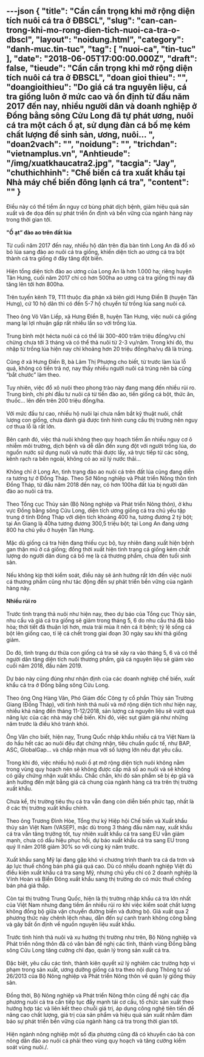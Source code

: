 ---json
{
    "title": "Cần cẩn trọng khi mở rộng diện tích nuôi cá tra ở ĐBSCL",
    "slug": "can-can-trong-khi-mo-rong-dien-tich-nuoi-ca-tra-o-dbscl",
    "layout": "noidung.html",
    "category": "danh-muc.tin-tuc",
    "tag": [
        "nuoi-ca",
        "tin-tuc"
    ],
    "date": "2018-06-05T17:00:00.000Z",
    "draft": false,
    "tieude": "Cần cẩn trọng khi mở rộng diện tích nuôi cá tra ở ĐBSCL",
    "doan gioi thieu": "",
    "doangioithieu": "Do giá cá tra nguyên liệu, cá tra giống luôn ở mức cao và ổn định từ đầu năm 2017 đến nay, nhiều người dân và doanh nghiệp ở Đồng bằng sông Cửu Long đã tự phát ương, nuôi cá tra một cách ồ ạt, sử dụng đàn cá bố mẹ kém chất lượng để sinh sản, ương, nuôi… ",
    "doan2vach": "",
    "noidung": "",
    "trichdan": "vietnamplus.vn",
    "Anhtieude": "/img/xuatkhaucatra2.jpg",
    "tacgia": "Jay",
    "chuthichhinh": "Chế biến cá tra xuất khẩu tại Nhà máy chế biến đông lạnh cá tra",
    "__content__": ""
}
---
<p><span style="font-size:14px">Điều n&agrave;y c&oacute; thể tiềm ẩn nguy cơ b&ugrave;ng ph&aacute;t dịch bệnh, giảm hiệu quả sản xuất v&agrave; đe dọa đến sự ph&aacute;t triển ổn định v&agrave; bền vững của ng&agrave;nh h&agrave;ng n&agrave;y trong thời gian tới.&nbsp;<br />
<br />
<strong>&quot;Ồ ạt&rdquo; đ&agrave;o ao tr&ecirc;n đất l&uacute;a&nbsp;</strong><br />
<br />
Từ cuối năm 2017 đến nay, nhiều hộ d&acirc;n tr&ecirc;n địa b&agrave;n tỉnh Long An đ&atilde; đổ x&ocirc; bỏ l&uacute;a sang đ&agrave;o ao nu&ocirc;i c&aacute; tra giống, khiến diện t&iacute;ch ao ương c&aacute; tra bột th&agrave;nh c&aacute; tra giống ở đ&acirc;y tăng đột biến.&nbsp;<br />
<br />
Hiện tổng diện t&iacute;ch đ&agrave;o ao ương của Long An l&agrave; hơn 1.000 ha; ri&ecirc;ng huyện T&acirc;n Hưng, cuối năm 2017 chỉ c&oacute; hơn 500ha ao ương c&aacute; tra giống th&igrave; nay đ&atilde; tăng l&ecirc;n tới hơn 800ha.&nbsp;<br />
<br />
Tr&ecirc;n tuy&ecirc;́n k&ecirc;nh T9, T11 thuộc địa phận x&atilde; bi&ecirc;n giới Hưng Điền B (huyện T&acirc;n Hưng), cứ 10 hộ d&acirc;n th&igrave; c&oacute; đ&ecirc;́n 5-7 hộ chuyển từ trồng l&uacute;a sang nu&ocirc;i c&aacute;.&nbsp;<br />
<br />
Theo &ocirc;ng V&otilde; Văn Liếp, x&atilde; Hưng Điền B, huyện T&acirc;n Hưng, việc nu&ocirc;i c&aacute; giống mang lại lợi nhuận gấp rất nhiều lần so với trồng l&uacute;a.&nbsp;<br />
<br />
Trung b&igrave;nh một h&eacute;cta nu&ocirc;i c&aacute; c&oacute; thể l&atilde;i 300-400 trăm triệu đồng/vụ chỉ chừng chưa tới 3 th&aacute;ng v&agrave; c&oacute; thể thả nu&ocirc;i từ 2-3 vụ/năm. Trong khi đ&oacute;, thu nhập từ trồng l&uacute;a hiện nay chỉ khoảng hơn 20 triệu đồng/ha/vụ đ&atilde; l&agrave; tr&uacute;ng.&nbsp;<br />
<br />
Cũng ở x&atilde; Hưng Điền B, b&agrave; L&acirc;m Thị Phượng cho biết, từ trước l&agrave;m l&uacute;a lỗ qu&aacute;, kh&ocirc;ng c&oacute; tiền trả nợ, nay thấy nhiều người nu&ocirc;i c&aacute; tr&uacute;ng n&ecirc;n b&agrave; cũng &ldquo;bắt chước&rdquo; l&agrave;m theo.&nbsp;<br />
<br />
Tuy nhi&ecirc;n, việc đ&ocirc;̉ x&ocirc; nu&ocirc;i theo phong trào n&agrave;y đang mang đến nhiều rủi ro. Trung b&igrave;nh, chi ph&iacute; đầu tư nu&ocirc;i c&aacute; từ ti&ecirc;̀n đào ao, ti&ecirc;̀n gi&ocirc;́ng cá b&ocirc;̣t, thức ăn, thu&ocirc;́c&hellip; l&ecirc;n đến tr&ecirc;n 200 tri&ecirc;̣u đ&ocirc;̀ng/ha.&nbsp;<br />
<br />
Với mức đầu tư cao, nhiều hộ nu&ocirc;i lại chưa nắm bắt kỹ thu&acirc;̣t nu&ocirc;i, chất lượng con giống, chưa đánh giá được t&igrave;nh h&igrave;nh cung cầu thị trường n&ecirc;n nguy cơ thua lỗ l&agrave; rất lớn.&nbsp;<br />
<br />
B&ecirc;n cạnh đ&oacute;, việc thả nu&ocirc;i kh&ocirc;ng theo quy hoạch ti&ecirc;̀m &acirc;̉n nhi&ecirc;̀u nguy cơ &ocirc; nhi&ecirc;̃m m&ocirc;i trường, dịch b&ecirc;̣nh v&agrave; dễ dẫn đến xung đột với người trồng l&uacute;a, do ngu&ocirc;̀n nước sử dụng nu&ocirc;i và nước thải được l&acirc;́y, xả trực tiếp từ các s&ocirc;ng, k&ecirc;nh rạch ra b&ecirc;n ngoài, kh&ocirc;ng có ao xử lý nước thải&hellip;&nbsp;<br />
<br />
Kh&ocirc;ng chỉ ở Long An, t&igrave;nh trạng đ&agrave;o ao nu&ocirc;i c&aacute; tr&ecirc;n đất l&uacute;a cũng đang diễn ra tương tự ở Đồng Th&aacute;p. Theo Sở N&ocirc;ng nghiệp v&agrave; Ph&aacute;t triển N&ocirc;ng th&ocirc;n tỉnh Đồng Th&aacute;p, từ đầu năm 2018 đến nay, c&oacute; hơn 100ha đất l&uacute;a bị người d&acirc;n đ&agrave;o ao nu&ocirc;i c&aacute; tra.&nbsp;<br />
<br />
Theo Tổng cục Thủy sản (Bộ N&ocirc;ng nghiệp v&agrave; Ph&aacute;t triển N&ocirc;ng th&ocirc;n), ở khu vực Đồng bằng s&ocirc;ng Cửu Long, diện t&iacute;ch ương giống c&aacute; tra chủ yếu tập trung ở tỉnh Đồng Th&aacute;p với diện t&iacute;ch khoảng 400 ha, tương đương 2 tỷ bột; tại An Giang l&agrave; 40ha tương đương 300,5 triệu bột; tại Long An đang ương 800 ha chủ yếu ở huyện T&acirc;n Hưng.&nbsp;<br />
<br />
Mặc d&ugrave; giống c&aacute; tra hiện đang thiếu cục bộ, tuy nhi&ecirc;n đang xuất hiện bệnh gan thận mủ ở c&aacute; giống; đồng thời xuất hiện t&igrave;nh trạng c&aacute; giống k&eacute;m chất lượng do người d&acirc;n d&ugrave;ng c&aacute; bố mẹ l&agrave; c&aacute; thương phẩm, chưa đến tuổi sinh sản.&nbsp;<br />
<br />
Nếu kh&ocirc;ng kịp thời kiểm so&aacute;t, điều n&agrave;y sẽ ảnh hưởng rất lớn đến việc nu&ocirc;i c&aacute; thương phẩm cũng như t&aacute;c động đến sự ph&aacute;t triển bền vững của ng&agrave;nh h&agrave;ng n&agrave;y.&nbsp;<br />
<br />
<strong>Nhiều rủi ro&nbsp;</strong><br />
<br />
Trước t&igrave;nh trạng thả nu&ocirc;i như hiện nay, theo dự b&aacute;o của Tổng cục Thủy sản, nhu cầu v&agrave; gi&aacute; c&aacute; tra giống sẽ giảm trong th&aacute;ng 5, 6 do nhu cầu thả đ&atilde; b&atilde;o h&ograve;a; thời tiết đ&atilde; thuận lợi hơn, mưa tr&aacute;i m&ugrave;a &iacute;t n&ecirc;n c&aacute; &iacute;t bệnh; tỷ lệ sống c&aacute; bột l&ecirc;n giống cao, tỉ lệ c&aacute; chết trong giai đoạn 30 ng&agrave;y sau khi thả giống giảm.&nbsp;<br />
<br />
Do đ&oacute;, t&igrave;nh trạng dư thừa con giống c&aacute; tra sẽ xảy ra v&agrave;o th&aacute;ng 5, 6 v&agrave; c&oacute; thể người d&acirc;n tăng diện t&iacute;ch nu&ocirc;i thương phẩm, gi&aacute; c&aacute; nguy&ecirc;n liệu sẽ giảm v&agrave;o cuối năm 2018, đầu năm 2019.&nbsp;<br />
<br />
Dự b&aacute;o n&agrave;y cũng đ&uacute;ng như nhận định của c&aacute;c doanh nghiệp chế biến, xuất khẩu c&aacute; tra ở Đồng bằng s&ocirc;ng Cửu Long.&nbsp;<br />
<br />
Theo &ocirc;ng Ong H&agrave;ng Văn, Ph&oacute; Gi&aacute;m đốc C&ocirc;ng ty cổ phần Thủy sản Trường Giang (Đồng Th&aacute;p), với t&igrave;nh h&igrave;nh thả nu&ocirc;i v&agrave; mở rộng diện t&iacute;ch như hiện nay, nhiều khả năng đến th&aacute;ng 11-12/2018, sản lượng c&aacute; nguy&ecirc;n liệu sẽ vượt qu&aacute; năng lực của c&aacute;c nh&agrave; m&aacute;y chế biến. Khi đ&oacute;, việc sụt giảm gi&aacute; như những năm trước l&agrave; điều kh&oacute; tr&aacute;nh khỏi.&nbsp;<br />
<br />
&Ocirc;ng Văn cho biết, hiện nay, Trung Quốc nhập khẩu nhiều c&aacute; tra Việt Nam l&agrave; do hầu hết c&aacute;c ao nu&ocirc;i đều đạt chứng nhận, ti&ecirc;u chuẩn quốc tế, như BAP, ASC, GlobalGap&hellip; v&agrave; chấp nhận mua với số lượng lớn nếu đạt y&ecirc;u cầu.&nbsp;<br />
<br />
Trong khi đ&oacute;, việc nhiều hộ nu&ocirc;i ồ ạt mở rộng diện t&iacute;ch nu&ocirc;i kh&ocirc;ng nằm trong v&ugrave;ng quy hoạch n&ecirc;n sẽ kh&ocirc;ng được cấp m&atilde; số ao nu&ocirc;i v&agrave; sẽ kh&ocirc;ng c&oacute; giấy chứng nhận xuất khẩu. Chắc chắn, khi đ&oacute; sản phẩm sẽ bị &eacute;p gi&aacute; v&agrave; ảnh hưởng đến mặt bằng gi&aacute; cả chung của ng&agrave;nh h&agrave;ng c&aacute; tra tr&ecirc;n thị trường xuất khẩu.&nbsp;<br />
<br />
Chưa kể, thị trường ti&ecirc;u thụ c&aacute; tra vẫn đang c&ograve;n diễn biến phức tạp, nhất l&agrave; ở c&aacute;c thị trường xuất khẩu ch&iacute;nh.&nbsp;<br />
<br />
Theo &ocirc;ng Trương Đ&igrave;nh H&ograve;e, Tổng thư k&yacute; Hiệp hội Chế biến v&agrave; Xuất khẩu thủy sản Việt Nam (VASEP), mặc d&ugrave; trong 3 th&aacute;ng đầu năm nay, xuất khẩu c&aacute; tra vẫn tăng trưởng tốt, tuy nhi&ecirc;n xuất khẩu c&aacute; tra sang EU vẫn giảm mạnh, chưa c&oacute; dấu hiệu phục hồi, dự b&aacute;o xuất khẩu c&aacute; tra sang EU trong qu&yacute; II năm 2018 giảm 30% so với c&ugrave;ng kỳ năm trước.&nbsp;<br />
<br />
Xuất khẩu sang Mỹ lại đang gặp kh&oacute; v&igrave; chương tr&igrave;nh thanh tra c&aacute; da trơn v&agrave; &aacute;p lực thuế chống b&aacute;n ph&aacute; gi&aacute; qu&aacute; cao. D&ugrave; c&oacute; nhiều doanh nghiệp Việt đủ điều kiện xuất khẩu c&aacute; tra sang Mỹ, nhưng chủ yếu chỉ c&oacute; 2 doanh nghiệp l&agrave; Vĩnh Ho&agrave;n v&agrave; Biển Đ&ocirc;ng xuất khẩu sang thị trường do c&oacute; mức thuế chống b&aacute;n ph&aacute; gi&aacute; thấp.&nbsp;<br />
<br />
C&ograve;n tại thị trường Trung Quốc, hiện l&agrave; thị trường nhập khẩu c&aacute; tra lớn nhất của Việt Nam nhưng đang tiềm ẩn nhiều rủi ro khi việc kiểm so&aacute;t chất lượng kh&ocirc;ng đồng bộ giữa vận chuyển đường biển v&agrave; đường bộ. Gi&aacute; xuất qua 2 phương thức n&agrave;y ch&ecirc;nh lệch nhau, dẫn đến sự canh tranh kh&ocirc;ng c&ocirc;ng bằng v&agrave; g&acirc;y bất ổn định về nguồn nguy&ecirc;n liệu xuất khẩu.&nbsp;<br />
<br />
Trước t&igrave;nh h&igrave;nh thả nu&ocirc;i v&agrave; xu hướng thị trường như tr&ecirc;n, Bộ N&ocirc;ng nghiệp v&agrave; Ph&aacute;t triển n&ocirc;ng th&ocirc;n đ&atilde; c&oacute; văn bản đề nghị c&aacute;c tỉnh, th&agrave;nh v&ugrave;ng Đồng bằng s&ocirc;ng Cửu Long tăng cường chỉ đạo, quản l&yacute; trong sản xuất c&aacute; tra.&nbsp;<br />
<br />
Đặc biệt, y&ecirc;u cầu c&aacute;c tỉnh, th&agrave;nh ki&ecirc;n quyết xử l&yacute; nghi&ecirc;m c&aacute;c trường hợp vi phạm trong sản xuất, ương dưỡng giống c&aacute; tra theo nội dung Th&ocirc;ng tư số 26/2013 của Bộ N&ocirc;ng nghiệp v&agrave; Ph&aacute;t triển N&ocirc;ng th&ocirc;n về quản l&yacute; giống thủy sản.&nbsp;<br />
<br />
Đồng thời, Bộ N&ocirc;ng nghiệp v&agrave; Ph&aacute;t triển N&ocirc;ng th&ocirc;n cũng đề nghị c&aacute;c địa phương nu&ocirc;i c&aacute; tra cần tiếp tục đẩy mạnh t&aacute;i cơ cấu, tổ chức sản xuất theo hướng hợp t&aacute;c v&agrave; li&ecirc;n kết theo chuỗi gi&aacute; trị, &aacute;p dụng c&ocirc;ng nghệ ti&ecirc;n tiến để n&acirc;ng cao chất lượng, gi&aacute; trị của sản phẩm v&agrave; hiệu quả sản xuất nhằm đảm bảo sự ph&aacute;t triển bền vững của ng&agrave;nh h&agrave;ng c&aacute; tra trong thời gian tới.&nbsp;<br />
<br />
Hiện ng&agrave;nh n&ocirc;ng nghiệp một số địa phương cũng đ&atilde; c&oacute; khuyến c&aacute;o b&agrave; con n&ocirc;ng d&acirc;n đ&agrave;o ao nu&ocirc;i c&aacute; phải theo v&ugrave;ng quy hoạch v&agrave; tăng cường kiểm so&aacute;t v&ugrave;ng nu&ocirc;i./.&nbsp;</span><br />
&nbsp;</p>
